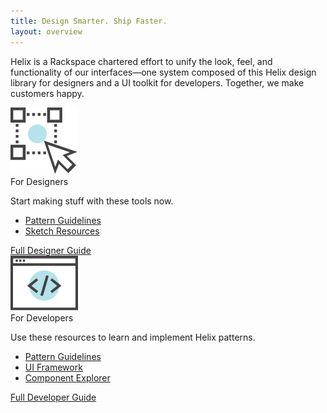 ```yaml
---
title: Design Smarter. Ship Faster.
layout: overview
---
```


Helix is a Rackspace chartered effort to unify the look, feel, and
functionality of our interfaces&mdash;one system composed of this Helix design
library for designers and a UI toolkit for developers. Together, we make
customers happy.

<div class="card-container">
  <div class="card" id="left">
    <div class="icon"><img src="assets/images/For_Designers_Icon.svg" alt="designer UX icon"/></div>
    <span class="card-heading">For Designers</span>
    <p>Start making stuff with these tools now.</p>
    <ul>
      <li><a href="http://helix.rax.io/">Pattern Guidelines</a></li>
      <li><a href="https://github.com/rackerlabs/helix">Sketch Resources</a></li>
    </ul>
    <div class="card-bottom">
      <div class="card-button">
        <a class="hxBtn hxBtn--primary" href="{{site.baseurl}}getting-started/design.html">Full Designer Guide</a>
      </div>
    </div>
  </div>
  <div class="card" id="right">
    <div class="icon"><img src="assets/images/For_Developers_Icon.svg" alt="developer code icon"/></div>
    <span class="card-heading">For Developers</span>
    <p>Use these resources to learn and implement Helix patterns.</p>
    <ul>
      <li><a href="http://helix.rax.io/">Pattern Guidelines</a></li>
      <li><a href="https://rackerlabs.github.io/helix-ui/">UI Framework</a></li>
      <li><a href="https://rackerlabs.github.io/helix-ui/">Component Explorer</a></li>
    </ul>
    <div class="card-bottom">
      <div class="card-button">
        <a href="https://rackerlabs.github.io/helix-ui/guides/install/" class="hxBtn hxBtn--primary">Full Developer Guide</a>
      </div>
    </div>
  </div>
</div>
